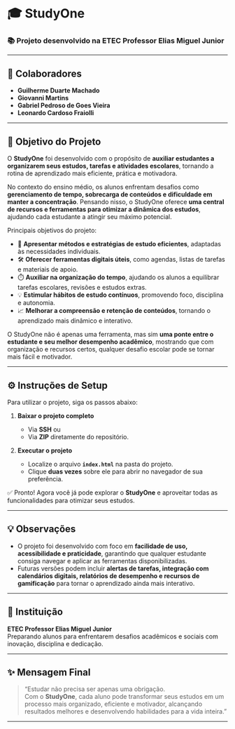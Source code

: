 # 🎓 StudyOne  

### 📚 Projeto desenvolvido na **ETEC Professor Elias Miguel Junior**  

---

## 👥 Colaboradores
- **Guilherme Duarte Machado**  
- **Giovanni Martins**  
- **Gabriel Pedroso de Goes Vieira**  
- **Leonardo Cardoso Fraiolli**

---

## 🎯 Objetivo do Projeto  

O **StudyOne** foi desenvolvido com o propósito de **auxiliar estudantes a organizarem seus estudos, tarefas e atividades escolares**, tornando a rotina de aprendizado mais eficiente, prática e motivadora.  

No contexto do ensino médio, os alunos enfrentam desafios como **gerenciamento de tempo, sobrecarga de conteúdos e dificuldade em manter a concentração**. Pensando nisso, o StudyOne oferece **uma central de recursos e ferramentas para otimizar a dinâmica dos estudos**, ajudando cada estudante a atingir seu máximo potencial.  

Principais objetivos do projeto:  

- 📌 **Apresentar métodos e estratégias de estudo eficientes**, adaptadas às necessidades individuais.  
- 🛠️ **Oferecer ferramentas digitais úteis**, como agendas, listas de tarefas e materiais de apoio.  
- ⏱️ **Auxiliar na organização do tempo**, ajudando os alunos a equilibrar tarefas escolares, revisões e estudos extras.  
- 💡 **Estimular hábitos de estudo contínuos**, promovendo foco, disciplina e autonomia.  
- 📈 **Melhorar a compreensão e retenção de conteúdos**, tornando o aprendizado mais dinâmico e interativo.  

O StudyOne não é apenas uma ferramenta, mas sim **uma ponte entre o estudante e seu melhor desempenho acadêmico**, mostrando que com organização e recursos certos, qualquer desafio escolar pode se tornar mais fácil e motivador.  

---

## ⚙️ Instruções de Setup  

Para utilizar o projeto, siga os passos abaixo:  

1. **Baixar o projeto completo**  
   - Via **SSH** ou  
   - Via **ZIP** diretamente do repositório.  

2. **Executar o projeto**  
   - Localize o arquivo **`index.html`** na pasta do projeto.  
   - Clique **duas vezes** sobre ele para abrir no navegador de sua preferência.  

✅ Pronto! Agora você já pode explorar o **StudyOne** e aproveitar todas as funcionalidades para otimizar seus estudos.  

---

## 💡 Observações  

- O projeto foi desenvolvido com foco em **facilidade de uso, acessibilidade e praticidade**, garantindo que qualquer estudante consiga navegar e aplicar as ferramentas disponibilizadas.  
- Futuras versões podem incluir **alertas de tarefas, integração com calendários digitais, relatórios de desempenho e recursos de gamificação** para tornar o aprendizado ainda mais interativo.  

---

## 📌 Instituição  
**ETEC Professor Elias Miguel Junior**  
Preparando alunos para enfrentarem desafios acadêmicos e sociais com inovação, disciplina e dedicação.  

---

## ✨ Mensagem Final  

> “Estudar não precisa ser apenas uma obrigação.  
> Com o **StudyOne**, cada aluno pode transformar seus estudos em um processo mais organizado, eficiente e motivador, alcançando resultados melhores e desenvolvendo habilidades para a vida inteira.”  

---
